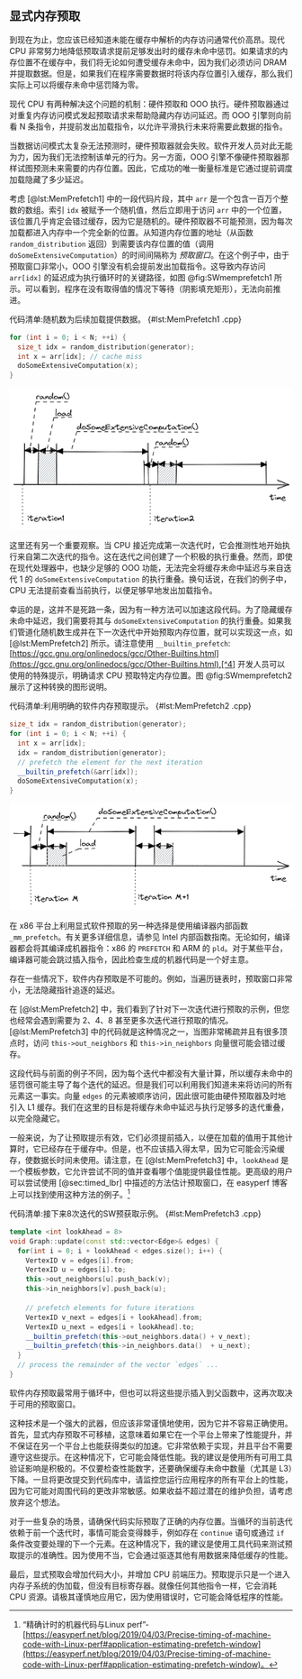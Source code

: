 ## 显式内存预取

到现在为止，您应该已经知道未能在缓存中解析的内存访问通常代价高昂。现代 CPU 非常努力地降低预取请求提前足够发出时的缓存未命中惩罚。如果请求的内存位置不在缓存中，我们将无论如何遭受缓存未命中，因为我们必须访问 DRAM 并提取数据。但是，如果我们在程序需要数据时将该内存位置引入缓存，那么我们实际上可以将缓存未命中惩罚降为零。

现代 CPU 有两种解决这个问题的机制：硬件预取和 OOO 执行。硬件预取器通过对重复内存访问模式发起预取请求来帮助隐藏内存访问延迟。而 OOO 引擎则向前看 N 条指令，并提前发出加载指令，以允许平滑执行未来将需要此数据的指令。

当数据访问模式太复杂无法预测时，硬件预取器就会失败。软件开发人员对此无能为力，因为我们无法控制该单元的行为。另一方面，OOO 引擎不像硬件预取器那样试图预测未来需要的内存位置。因此，它成功的唯一衡量标准是它通过提前调度加载隐藏了多少延迟。

考虑 [@lst:MemPrefetch1] 中的一段代码片段，其中 `arr` 是一个包含一百万个整数的数组。索引 `idx` 被赋予一个随机值，然后立即用于访问 `arr` 中的一个位置，该位置几乎肯定会错过缓存，因为它是随机的。硬件预取器不可能预测，因为每次加载都进入内存中一个完全新的位置。从知道内存位置的地址（从函数 `random_distribution` 返回）到需要该内存位置的值（调用 `doSomeExtensiveComputation`）的时间间隔称为 *预取窗口*。在这个例子中，由于预取窗口非常小，OOO 引擎没有机会提前发出加载指令。这导致内存访问 `arr[idx]` 的延迟成为执行循环时的关键路径，如图 @fig:SWmemprefetch1 所示。可以看到，程序在没有取得值的情况下等待（阴影填充矩形），无法向前推进。

代码清单:随机数为后续加载提供数据。 {#lst:MemPrefetch1 .cpp}
```cpp
for (int i = 0; i < N; ++i) {
  size_t idx = random_distribution(generator);
  int x = arr[idx]; // cache miss
  doSomeExtensiveComputation(x);
}
```

![显示关键路径上的负载延迟的执行时间线.](https://raw.githubusercontent.com/dendibakh/perf-book/main/img/memory-access-opts/SWmemprefetch1.png)<div id="SWmemprefetch1"></div>

这里还有另一个重要观察。当 CPU 接近完成第一次迭代时，它会推测性地开始执行来自第二次迭代的指令。这在迭代之间创建了一个积极的执行重叠。然而，即使在现代处理器中，也缺少足够的 OOO 功能，无法完全将缓存未命中延迟与来自迭代 1 的 `doSomeExtensiveComputation` 的执行重叠。换句话说，在我们的例子中，CPU 无法提前查看当前执行，以便足够早地发出加载指令。

幸运的是，这并不是死路一条，因为有一种方法可以加速这段代码。为了隐藏缓存未命中延迟，我们需要将其与 `doSomeExtensiveComputation` 的执行重叠。如果我们管道化随机数生成并在下一次迭代中开始预取内存位置，就可以实现这一点，如 [@lst:MemPrefetch2] 所示。请注意使用 `__builtin_prefetch`: [https://gcc.gnu.org/onlinedocs/gcc/Other-Builtins.html](https://gcc.gnu.org/onlinedocs/gcc/Other-Builtins.html),[^4] 开发人员可以使用的特殊提示，明确请求 CPU 预取特定内存位置。图 @fig:SWmemprefetch2 展示了这种转换的图形说明。

代码清单:利用明确的软件内存预取提示。 {#lst:MemPrefetch2 .cpp}
```cpp
size_t idx = random_distribution(generator);
for (int i = 0; i < N; ++i) {
  int x = arr[idx]; 
  idx = random_distribution(generator);
  // prefetch the element for the next iteration
  __builtin_prefetch(&arr[idx]);
  doSomeExtensiveComputation(x);
}
```

![通过与其他执行重叠来隐藏缓存未命中延迟.](https://raw.githubusercontent.com/dendibakh/perf-book/main/img/memory-access-opts/SWmemprefetch2.png)<div id="SWmemprefetch2"></div>

在 x86 平台上利用显式软件预取的另一种选择是使用编译器内部函数 `_mm_prefetch`。有关更多详细信息，请参见 Intel 内部函数指南。无论如何，编译器都会将其编译成机器指令：x86 的 `PREFETCH` 和 ARM 的 `pld`。对于某些平台，编译器可能会跳过插入指令，因此检查生成的机器代码是一个好主意。

存在一些情况下，软件内存预取是不可能的。例如，当遍历链表时，预取窗口非常小，无法隐藏指针追逐的延迟。

在 [@lst:MemPrefetch2] 中，我们看到了针对下一次迭代进行预取的示例，但您也经常会遇到需要为 2、4、8 甚至更多次迭代进行预取的情况。[@lst:MemPrefetch3] 中的代码就是这种情况之一，当图非常稀疏并且有很多顶点时，访问 `this->out_neighbors` 和 `this->in_neighbors` 向量很可能会错过缓存。

这段代码与前面的例子不同，因为每个迭代中都没有大量计算，所以缓存未命中的惩罚很可能主导了每个迭代的延迟。但是我们可以利用我们知道未来将访问的所有元素这一事实。向量 `edges` 的元素被顺序访问，因此很可能由硬件预取器及时地引入 L1 缓存。我们在这里的目标是将缓存未命中延迟与执行足够多的迭代重叠，以完全隐藏它。

一般来说，为了让预取提示有效，它们必须提前插入，以便在加载的值用于其他计算时，它已经存在于缓存中。但是，也不应该插入得太早，因为它可能会污染缓存，使数据长时间未使用。请注意，在 [@lst:MemPrefetch3] 中，`lookAhead` 是一个模板参数，它允许尝试不同的值并查看哪个值能提供最佳性能。更高级的用户可以尝试使用 [@sec:timed_lbr] 中描述的方法估计预取窗口，在 easyperf 博客上可以找到使用这种方法的例子。[^5]

代码清单:接下来8次迭代的SW预获取示例。 {#lst:MemPrefetch3 .cpp}
```cpp
template <int lookAhead = 8>
void Graph::update(const std::vector<Edge>& edges) {
  for(int i = 0; i + lookAhead < edges.size(); i++) {
    VertexID v = edges[i].from;
    VertexID u = edges[i].to;
    this->out_neighbors[u].push_back(v);
    this->in_neighbors[v].push_back(u);

    // prefetch elements for future iterations
    VertexID v_next = edges[i + lookAhead].from;
    VertexID u_next = edges[i + lookAhead].to;
    __builtin_prefetch(this->out_neighbors.data() + v_next);
    __builtin_prefetch(this->in_neighbors.data()  + u_next);
  }
  // process the remainder of the vector `edges` ...
}
```

软件内存预取最常用于循环中，但也可以将这些提示插入到父函数中，这再次取决于可用的预取窗口。

这种技术是一个强大的武器，但应该非常谨慎地使用，因为它并不容易正确使用。首先，显式内存预取不可移植，这意味着如果它在一个平台上带来了性能提升，并不保证在另一个平台上也能获得类似的加速。它非常依赖于实现，并且平台不需要遵守这些提示。在这种情况下，它可能会降低性能。我的建议是使用所有可用工具验证影响是积极的。不仅要检查性能数字，还要确保缓存未命中数量（尤其是 L3）下降。一旦将更改提交到代码库中，请监控您运行应用程序的所有平台上的性能，因为它可能对周围代码的更改非常敏感。如果收益不超过潜在的维护负担，请考虑放弃这个想法。

对于一些复杂的场景，请确保代码实际预取了正确的内存位置。当循环的当前迭代依赖于前一个迭代时，事情可能会变得棘手，例如存在 `continue` 语句或通过 `if` 条件改变要处理的下一个元素。在这种情况下，我的建议是使用工具代码来测试预取提示的准确性。因为使用不当，它会通过驱逐其他有用数据来降低缓存的性能。

最后，显式预取会增加代码大小，并增加 CPU 前端压力。预取提示只是一个进入内存子系统的伪加载，但没有目标寄存器。就像任何其他指令一样，它会消耗 CPU 资源。请极其谨慎地应用它，因为使用错误时，它可能会降低程序的性能。

[^4]: GCC内置程序- [https://gcc.gnu.org/onlinedocs/gcc/Other-Builtins.html](https://gcc.gnu.org/onlinedocs/gcc/Other-Builtins.html)。
[^5]:“精确计时的机器代码与Linux perf”- [https://easyperf.net/blog/2019/04/03/Precise-timing-of-machine-code-with-Linux-perf#application-estimating-prefetch-window](https://easyperf.net/blog/2019/04/03/Precise-timing-of-machine-code-with-Linux-perf#application-estimating-prefetch-window)。